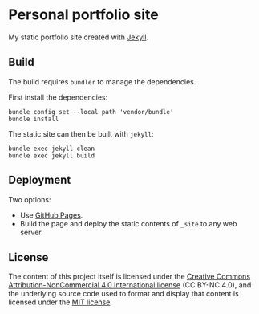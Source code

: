 # Personal portfolio site

My static portfolio site created with [Jekyll](https://jekyllrb.com/).

## Build

The build requires `bundler` to manage the dependencies.

First install the dependencies:

    bundle config set --local path 'vendor/bundle'
    bundle install

The static site can then be built with `jekyll`:

    bundle exec jekyll clean
    bundle exec jekyll build

## Deployment

Two options:

* Use [GitHub Pages](https://pages.github.com/).
* Build the page and deploy the static contents of `_site` to any web server.

## License

The content of this project itself is licensed under the [Creative Commons Attribution-NonCommercial 4.0 International license](https://creativecommons.org/licenses/by-nc/4.0/) (CC BY-NC 4.0),
and the underlying source code used to format and display that content is
licensed under the [MIT license](LICENSE.md).
